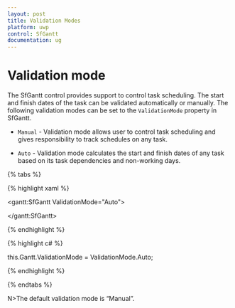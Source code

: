 ```yaml
---
layout: post
title: Validation Modes
platform: uwp
control: SfGantt
documentation: ug
---
```

# Validation mode

The SfGantt control provides support to control task scheduling. The start and finish  dates of the task can be validated automatically or manually. The following validation modes can be set to the `ValidationMode` property in SfGantt. 

* `Manual` - Validation mode allows user to control task scheduling and gives responsibility to track schedules on any task.

* `Auto` - Validation mode calculates the start and finish dates of any task based on its task dependencies and non-working days.

{% tabs %}

{% highlight xaml %}

<gantt:SfGantt ValidationMode="Auto">

</gantt:SfGantt>

{% endhighlight %}

{% highlight c# %}

this.Gantt.ValidationMode = ValidationMode.Auto;

{% endhighlight %}

{% endtabs %}

N>The default validation mode is “Manual”.